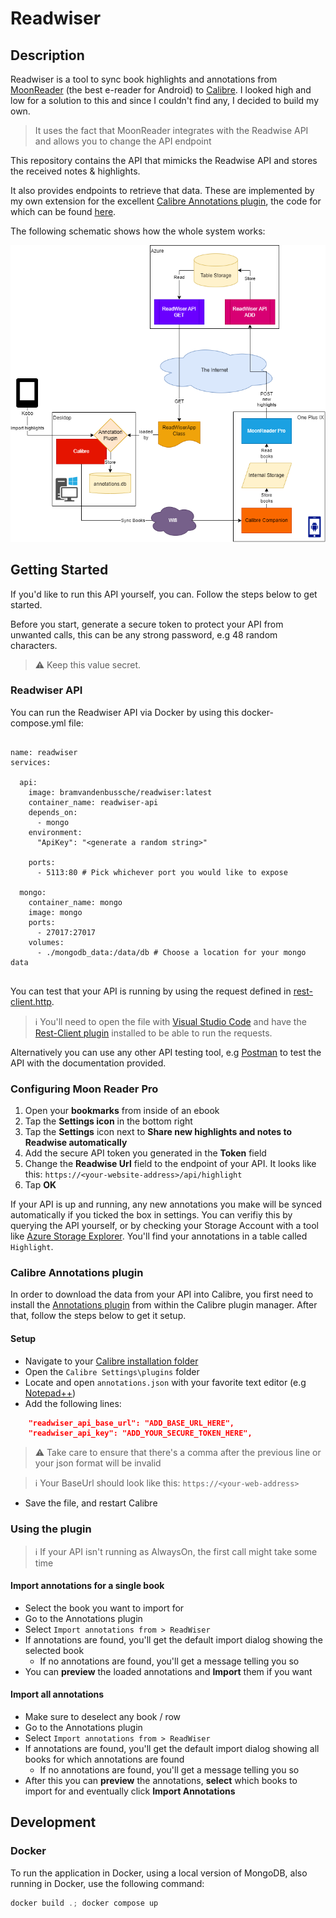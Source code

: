 # Readwiser

## Description

Readwiser is a tool to sync book highlights and annotations from [MoonReader](https://play.google.com/store/apps/details?id=com.flyersoft.moonreaderp&hl=nl&gl=US) (the best e-reader for Android) to [Calibre](https://calibre-ebook.com/). I looked high and low for a solution to this and since I couldn't find any, I decided to build my own.

> It uses the fact that MoonReader integrates with the Readwise API and allows you to change the API endpoint

This repository contains the API that mimicks the Readwise API and stores the received notes & highlights.

It also provides endpoints to retrieve that data. These are implemented by my own extension for the excellent [Calibre Annotations plugin](https://www.mobileread.com/forums/showthread.php?t=241206), the code for which can be found [here](https://github.com/bramvandenbussche/calibre-annotations/blob/feature/readwiser-importer/readers/ReadWiserApp.py).

The following schematic shows how the whole system works:

![Schematic](docs/readwiser.png)

## Getting Started

If you'd like to run this API yourself, you can. Follow the steps below to get started.

Before you start, generate a secure token to protect your API from unwanted calls, this can be any strong password, e.g 48 random characters.

> ⚠️ Keep this value secret.

### Readwiser API

You can run the Readwiser API via Docker by using this docker-compose.yml file:

```docker-compose

name: readwiser
services:

  api:
    image: bramvandenbussche/readwiser:latest
    container_name: readwiser-api
    depends_on:
      - mongo
    environment:
      "ApiKey": "<generate a random string>"

    ports:
      - 5113:80 # Pick whichever port you would like to expose

  mongo:
    container_name: mongo
    image: mongo
    ports:
      - 27017:27017
    volumes:
      - ./mongodb_data:/data/db # Choose a location for your mongo data
    
```

You can test that your API is running by using the request defined in [rest-client.http](docs/rest-client.http).

> ℹ️ You'll need to open the file with [Visual Studio Code](https://visualstudio.microsoft.com/) and have the [Rest-Client plugin](https://marketplace.visualstudio.com/items?itemName=humao.rest-client) installed to be able to run the requests.

Alternatively you can use any other API testing tool, e.g [Postman](https://www.postman.com/) to test the API with the documentation provided.

### Configuring Moon Reader Pro

1. Open your **bookmarks** from inside of an ebook
2. Tap the **Settings icon** in the bottom right
3. Tap the **Settings** icon next to **Share new highlights and notes to Readwise automatically**
4. Add the secure API token you generated in the **Token** field
5. Change the **Readwise Url** field to the endpoint of your API. It looks like this: `https://<your-website-address>/api/highlight`
6. Tap **OK**

If your API is up and running, any new annotations you make will be synced automatically if you ticked the box in settings. You can verifiy this by querying the API yourself, or by checking your Storage Account with a tool like [Azure Storage Explorer](https://azure.microsoft.com/en-us/products/storage/storage-explorer/#overview). You'll find your annotations in a table called `Highlight`.

### Calibre Annotations plugin

In order to download the data from your API into Calibre, you first need to install the [Annotations plugin](https://www.mobileread.com/forums/showthread.php?t=241206) from within the Calibre plugin manager. After that, follow the steps below to get it setup.

#### Setup

- Navigate to your [Calibre installation folder](https://www.mobileread.com/forums/showthread.php?t=309945)
- Open the `Calibre Settings\plugins` folder
- Locate and open `annotations.json` with your favorite text editor (e.g [Notepad++](https://notepad-plus-plus.org/downloads/))
- Add the following lines:

``` json
    "readwiser_api_base_url": "ADD_BASE_URL_HERE",
    "readwiser_api_key": "ADD_YOUR_SECURE_TOKEN_HERE",
```

> ⚠️ Take care to ensure that there's a comma after the previous line or your json format will be invalid

> ℹ️ Your BaseUrl should look like this: `https://<your-web-address>`

- Save the file, and restart Calibre

### Using the plugin

> ℹ️ If your API isn't running as AlwaysOn, the first call might take some time

#### Import annotations for a single book

- Select the book you want to import for
- Go to the Annotations plugin
- Select `Import annotations from > ReadWiser`
- If annotations are found, you'll get the default import dialog showing the selected book
  - If no annotations are found, you'll get a message telling you so
- You can **preview** the loaded annotations and **Import** them if you want

#### Import all annotations

- Make sure to deselect any book / row
- Go to the Annotations plugin
- Select `Import annotations from > ReadWiser`
- If annotations are found, you'll get the default import dialog showing all books for which annotations are found
  - If no annotations are found, you'll get a message telling you so
- After this you can **preview** the annotations, **select** which books to import for and eventually click **Import Annotations**

## Development

### Docker

To run the application in Docker, using a local version of MongoDB, also running in Docker, use the following command:

``` powershell
docker build .; docker compose up
```
